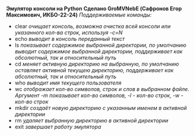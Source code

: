 **Эмулятор консоли на Python**
**Сделано GroMVNebE (Сафронов Егор Максимович, ИКБО-22-24)**
*Поддерживаемые команды:*
- clear *очищает консоль, возможна очистка всей консоли или указанного кол-ва строк, используя -c=N*
- echo *выводит в консоль переданный текст*
- ls *показывает содержимое выбранной директории, по умолчанию выводит содержимое выбранной директории, поддерживает как обсолютный, так и относительный путь*
- cd *меняет активную директорию на выбранную, по умолчанию оставляет активной текущею директорию, поддерживает как абсолютный, так и относительный путь*
- who *выводит имя текущего пользователя*
- wc *отображает кол-во символов, строк и слов в выбранном файле. Аргумент -m показывает кол-во символов, -l - кол-во строк, -w - кол-во строк*
- mkdir *создаёт новую директорию с указанным именем в активной директории*
- rm *удаляет выбранную директорию в активной директории*
- exit *завершает работу эмулятора*
